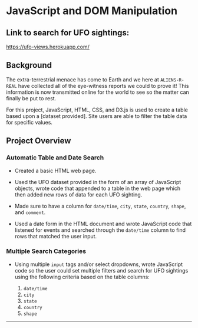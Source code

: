 # JavaScript and DOM Manipulation

## Link to search for UFO sightings:
https://ufo-views.herokuapp.com/

## Background

The extra-terrestrial menace has come to Earth and we here at `ALIENS-R-REAL` have collected all of the eye-witness reports we could to prove it! This information is now transmitted online for the world to see so the matter can finally be put to rest.

For this project, JavaScript, HTML, CSS, and D3.js is used to create a table based upon a [dataset provided]. Site users are able to filter the table data for specific values. 

## Project Overview

### Automatic Table and Date Search

* Created a basic HTML web page.

* Used the UFO dataset provided in the form of an array of JavaScript objects, wrote code that appended to a table in the web page which then added new rows of data for each UFO sighting.

* Made sure to have a column for `date/time`, `city`, `state`, `country`, `shape`, and `comment`.

* Used a date form in the HTML document and wrote JavaScript code that listened for events and searched through the `date/time` column to find rows that matched the user input.

###  Multiple Search Categories

* Using multiple `input` tags and/or select dropdowns, wrote JavaScript code so the user could set multiple filters and search for UFO sightings using the following criteria based on the table columns:

  1. `date/time`
  2. `city`
  3. `state`
  4. `country`
  5. `shape`

- - -

